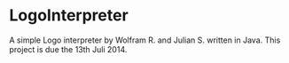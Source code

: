 LogoInterpreter
===============

A simple Logo interpreter by Wolfram R. and Julian S. written in Java.
This project is due the 13th Juli 2014.
